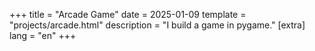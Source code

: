 +++
title = "Arcade Game"
date = 2025-01-09
template = "projects/arcade.html"
description = "I build a game in pygame."
[extra]
lang = "en"
+++
